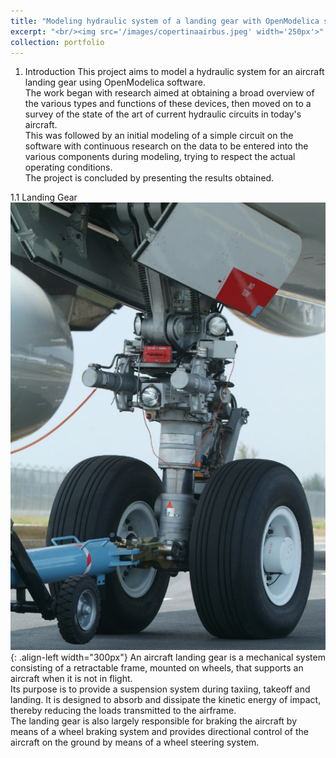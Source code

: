 ```yaml
---
title: "Modeling hydraulic system of a landing gear with OpenModelica software"
excerpt: "<br/><img src='/images/copertinaairbus.jpeg' width='250px'>"
collection: portfolio
---
```


1. Introduction 
This project aims to model a hydraulic system for an aircraft landing gear using OpenModelica software.  
The work began with research aimed at obtaining a broad overview of the various types and functions of these devices, then moved on to a survey of the state of the art of current hydraulic circuits in today's aircraft.  
This was followed by an initial modeling of a simple circuit on the software with continuous research on the data to be entered into the various components during modeling, trying to respect the actual operating conditions.  
The project is concluded by presenting the results obtained.

1.1 Landing Gear  
![Landing gear](/images/Landinggear.png){: .align-left width="300px"}
An aircraft landing gear is a mechanical system consisting of a retractable frame, mounted on wheels, that supports an aircraft when it is not in flight.  
Its purpose is to provide a suspension system during taxiing, takeoff and landing. It is designed to absorb and dissipate the kinetic energy of impact, thereby reducing the loads transmitted to the airframe.  
The landing gear is also largely responsible for braking the aircraft by means of a wheel braking system and provides directional control of the aircraft on the ground by means of a wheel steering system.

